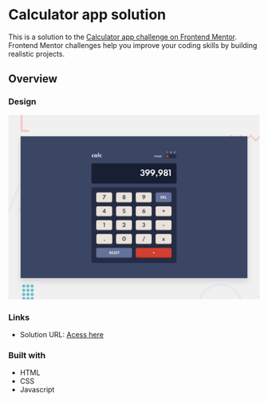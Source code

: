 # Calculator app solution

This is a solution to the [Calculator app challenge on Frontend Mentor](https://www.frontendmentor.io/challenges/calculator-app-9lteq5N29). Frontend Mentor challenges help you improve your coding skills by building realistic projects.

## Overview

### Design

![Design preview for the Blogr landing page coding challenge](./design/desktop-preview.jpg)

### Links

- Solution URL: [Acess here](https://deborabrum.github.io/calculator-jr/)

### Built with

- HTML
- CSS
- Javascript
